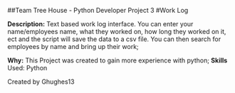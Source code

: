 ##Team Tree House - Python Developer Project 3
#Work Log

**Description:** Text based work log interface. You can enter your name/employees name, what they worked on, how long they worked on it, ect and the script will save the data to a csv file. You can then search for employees by name and bring up their work;

**Why:** This Project was created to gain more experience with python;
**Skills** Used: Python

Created by Ghughes13